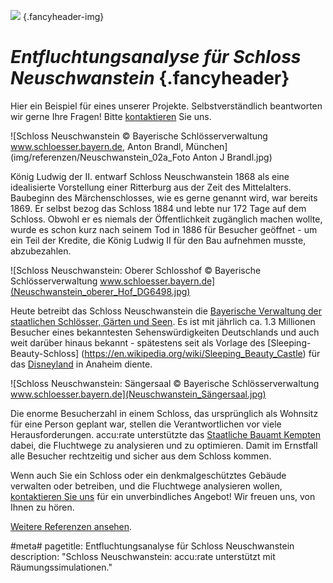 ![](/img/accurate-bild-2.jpg) {.fancyheader-img}
# *Entfluchtungsanalyse für Schloss Neuschwanstein* {.fancyheader}

Hier ein Beispiel für eines unserer Projekte.
Selbstverständlich beantworten wir gerne Ihre Fragen!
Bitte [kontaktieren](kontakt) Sie uns.

![Schloss Neuschwanstein © Bayerische Schlösserverwaltung
www.schloesser.bayern.de, Anton Brandl, München](img/referenzen/Neuschwanstein_02a_Foto Anton J Brandl.jpg)

König Ludwig der II. entwarf Schloss Neuschwanstein 1868 als eine idealisierte Vorstellung einer Ritterburg aus der Zeit des Mittelalters. Baubeginn des Märchenschlosses, wie es gerne genannt wird, war bereits 1869. Er selbst bezog das Schloss 1884 und lebte nur 172 Tage auf dem Schloss. Obwohl er es niemals der Öffentlichkeit zugänglich machen wollte, wurde es schon kurz nach seinem Tod in 1886 für Besucher geöffnet - um ein Teil der Kredite, die König Ludwig II für den Bau aufnehmen musste, abzubezahlen.

![Schloss Neuschwanstein: Oberer Schlosshof © Bayerische Schlösserverwaltung
www.schloesser.bayern.de](Neuschwanstein_oberer_Hof_DG6498.jpg)

Heute betreibt das Schloss Neuschwanstein die [Bayerische Verwaltung der staatlichen Schlösser, Gärten und Seen](http://www.neuschwanstein.de/). Es ist mit jährlich ca. 1.3 Millionen Besucher eines bekanntesten Sehenswürdigkeiten Deutschlands und auch weit darüber hinaus bekannt - spätestens seit als Vorlage des [Sleeping-Beauty-Schloss] (https://en.wikipedia.org/wiki/Sleeping_Beauty_Castle) für das [Disneyland](https://en.wikipedia.org/wiki/Disneyland) in Anaheim diente.

![Schloss Neuschwanstein: Sängersaal © Bayerische Schlösserverwaltung
www.schloesser.bayern.de](Neuschwanstein_Sängersaal.jpg)

Die enorme Besucherzahl in einem Schloss, das ursprünglich als Wohnsitz für  eine Person geplant war, stellen die Verantwortlichen vor viele Herausforderungen. accu:rate unterstützte das [Staatliche Bauamt Kempten](www.stbake.bayern.de) dabei, die Fluchtwege zu analysieren und zu optimieren. Damit im Ernstfall alle Besucher rechtzeitig und sicher aus dem Schloss kommen.

Wenn auch Sie ein Schloss oder ein denkmalgeschütztes Gebäude verwalten oder betreiben, und die Fluchtwege analysieren wollen, [kontaktieren Sie uns](kontakt) für ein unverbindliches Angebot! Wir freuen uns, von Ihnen zu hören.

[Weitere Referenzen ansehen](referenzen).


#meta#
pagetitle: Entfluchtungsanalyse für Schloss Neuschwanstein
description: "Schloss Neuschwanstein: accu:rate unterstützt mit Räumungssimulationen."


